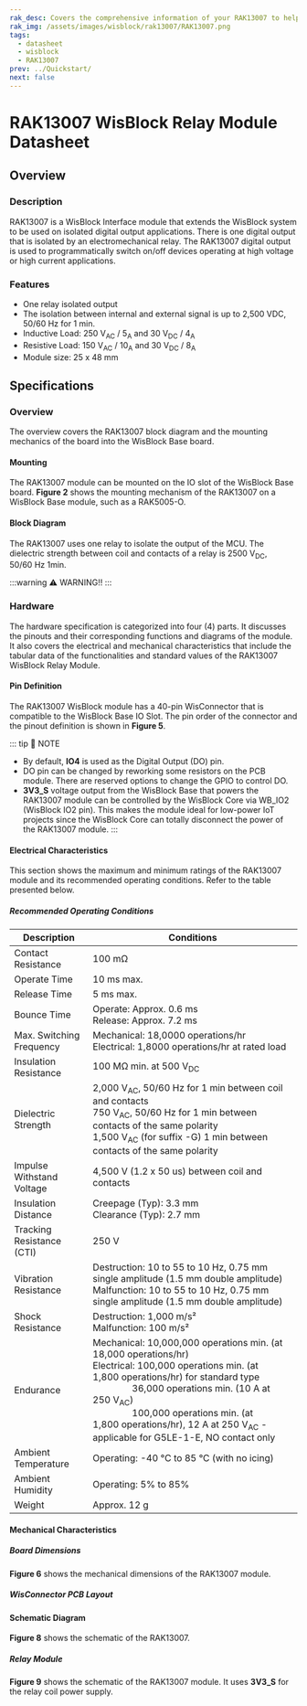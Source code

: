 ```yaml
---
rak_desc: Covers the comprehensive information of your RAK13007 to help you in use it. This information includes technical specifications, characteristics, and requirements, and it also discusses the device components.
rak_img: /assets/images/wisblock/rak13007/RAK13007.png
tags:
  - datasheet
  - wisblock
  - RAK13007
prev: ../Quickstart/
next: false
---
```


# RAK13007 WisBlock Relay Module Datasheet

## Overview

<rk-img
  src="/assets/images/wisblock/rak13007/datasheet/RAK13007.png"
  width="60%"
  caption="RAK13007 WisBlock Relay Module"
/>

### Description

RAK13007 is a WisBlock Interface module that extends the WisBlock system to be used on isolated digital output applications. There is one digital output that is isolated by an electromechanical relay. The RAK13007 digital output is used to programmatically switch on/off devices operating at high voltage or high current applications.

### Features

- One relay isolated output
- The isolation between internal and external signal is up to 2,500&nbsp;VDC, 50/60&nbsp;Hz for 1 min.
- Inductive Load: 250&nbsp;V<sub>AC</sub> / 5<sub>A</sub> and 30&nbsp;V<sub>DC</sub> / 4<sub>A</sub>
- Resistive Load: 150&nbsp;V<sub>AC</sub> / 10<sub>A</sub> and 30&nbsp;V<sub>DC</sub> / 8<sub>A</sub>
- Module size: 25 x 48&nbsp;mm

## Specifications

### Overview

The overview covers the RAK13007 block diagram and the mounting mechanics of the board into the WisBlock Base board.

#### Mounting

The RAK13007 module can be mounted on the IO slot of the WisBlock Base board. **Figure 2** shows the mounting mechanism of the RAK13007 on a WisBlock Base module, such as a RAK5005-O.

<rk-img
  src="/assets/images/wisblock/rak13007/datasheet/mounting-mechanism.png"
  width="60%"
  caption="RAK13007 mounting mechanism on a WisBlock Base module"
/>

#### Block Diagram

<rk-img
  src="/assets/images/wisblock/rak13007/datasheet/block-diagram.png"
  width="80%"
  caption="RAK13007 Block Diagram"
/>

The RAK13007 uses one relay to isolate the output of the MCU. The dielectric strength between coil and contacts of a relay is 2500&nbsp;V<sub>DC</sub>, 50/60&nbsp;Hz 1min.

:::warning ⚠️ WARNING!!
<rk-img
  src="/assets/images/wisblock/rak13007/datasheet/warning.png"
  width="90%"
  caption="Safety Precaution"
/>
:::

### Hardware

The hardware specification is categorized into four (4) parts. It discusses the pinouts and their corresponding functions and diagrams of the module. It also covers the electrical and mechanical characteristics that include the tabular data of the functionalities and standard values of the RAK13007 WisBlock Relay Module.


#### Pin Definition

The RAK13007 WisBlock module has a 40-pin WisConnector that is compatible to the WisBlock Base IO Slot. The pin order of the connector and the pinout definition is shown in **Figure 5**.

<rk-img
  src="/assets/images/wisblock/rak13007/datasheet/rak13007_pinout.svg"
  width="70%"
  caption="RAK13007 Pinout Diagram"
/>

::: tip 📝 NOTE
- By default, **IO4** is used as the Digital Output (DO) pin.
- DO pin can be changed by reworking some resistors on the PCB module. There are reserved options to change the GPIO to control DO.
- **3V3_S** voltage output from the WisBlock Base that powers the RAK13007 module can be controlled by the WisBlock Core via WB_IO2 (WisBlock IO2 pin). This makes the module ideal for low-power IoT projects since the WisBlock Core can totally disconnect the power of the RAK13007 module.
:::

#### Electrical Characteristics

This section shows the maximum and minimum ratings of the RAK13007 module and its recommended operating conditions. Refer to the table presented below.

##### Recommended Operating Conditions

| Description               | Conditions                                                                                                                                                                                                                                                                                                                                                                    |
| ------------------------- | ----------------------------------------------------------------------------------------------------------------------------------------------------------------------------------------------------------------------------------------------------------------------------------------------------------------------------------------------------------------------------- |
| Contact Resistance        | 100&nbsp;mΩ                                                                                                                                                                                                                                                                                                                                                                   |
| Operate Time              | 10&nbsp;ms max.                                                                                                                                                                                                                                                                                                                                                               |
| Release Time              | 5&nbsp;ms max.                                                                                                                                                                                                                                                                                                                                                                |
| Bounce Time               | Operate: Approx. 0.6&nbsp;ms <br> Release: Approx. 7.2&nbsp;ms                                                                                                                                                                                                                                                                                                                |
| Max. Switching Frequency  | Mechanical: 18,0000&nbsp;operations/hr <br> Electrical: 1,8000&nbsp;operations/hr at rated load                                                                                                                                                                                                                                                                               |
| Insulation Resistance     | 100&nbsp;MΩ min. at 500&nbsp;V<sub>DC</sub>                                                                                                                                                                                                                                                                                                                                   |
| Dielectric Strength       | 2,000&nbsp;V<sub>AC</sub>, 50/60&nbsp;Hz for 1&nbsp;min between coil and contacts <br> 750&nbsp;V<sub>AC</sub>, 50/60&nbsp;Hz for 1&nbsp;min between contacts of the same polarity <br> 1,500&nbsp;V<sub>AC</sub> (for suffix -G) 1&nbsp;min between contacts of the same polarity                                                                                                        |
| Impulse Withstand Voltage | 4,500&nbsp;V (1.2 x 50&nbsp;us) between coil and contacts                                                                                                                                                                                                                                                                                                                     |
| Insulation Distance       | Creepage (Typ): 3.3&nbsp;mm <br> Clearance (Typ): 2.7&nbsp;mm                                                                                                                                                                                                                                                                                                                 |
| Tracking Resistance (CTI) | 250&nbsp;V                                                                                                                                                                                                                                                                                                                                                                    |
| Vibration Resistance      | Destruction: 10 to 55 to 10&nbsp;Hz, 0.75&nbsp;mm single amplitude (1.5&nbsp;mm double amplitude) <br> Malfunction: 10 to 55 to 10&nbsp;Hz, 0.75&nbsp;mm single amplitude (1.5&nbsp;mm double amplitude)                                                                                                                                                                      |
| Shock Resistance          | Destruction: 1,000&nbsp;m/s² <br> Malfunction: 100&nbsp;m/s²                                                                                                                                                                                                                                                                                                                |
| Endurance                 | Mechanical: 10,000,000 operations min. (at 18,000&nbsp;operations/hr) <br> Electrical: 100,000 operations min. (at 1,800&nbsp;operations/hr) for standard type <br> &nbsp; &nbsp;  &nbsp; &nbsp; &nbsp; &nbsp;  &nbsp; &nbsp; 36,000 operations min. (10&nbsp;A at 250&nbsp;V<sub>AC</sub>) <br> &nbsp; &nbsp;  &nbsp; &nbsp; &nbsp; &nbsp;  &nbsp; &nbsp; 100,000 operations min. (at 1,800&nbsp;operations/hr), 12&nbsp;A at 250&nbsp;V<sub>AC</sub> - applicable for G5LE-1-E, NO contact only |
| Ambient Temperature       | Operating: -40&nbsp;°C to 85&nbsp;°C (with no icing)                                                                                                                                                                                                                                                                                                                          |
| Ambient Humidity          | Operating: 5% to 85%                                                                                                                                                                                                                                                                                                                                                          |
| Weight                    | Approx. 12&nbsp;g                                                                                                                                                                                                                                                                                                                                                             |


#### Mechanical Characteristics

##### Board Dimensions

**Figure 6** shows the mechanical dimensions of the RAK13007 module.

<rk-img
  src="/assets/images/wisblock/rak13007/datasheet/mechanical-dimensions.png"
  width="75%"
  caption="RAK13007 Mechanical Dimensions"
/>

##### WisConnector PCB Layout

<rk-img
  src="/assets/images/wisblock/rak13007/datasheet/wisconnector-pcb.png"
  width="100%"
  caption="WisConnector PCB Footprint and Recommendations"
/>

#### Schematic Diagram

**Figure 8** shows the schematic of the RAK13007.

<rk-img
  src="/assets/images/wisblock/rak13007/datasheet/rak13007-schematics.png"
  width="100%"
  caption="RAK13007 WisBlock Module Schematics"
/>

##### Relay Module

**Figure 9** shows the schematic of the RAK13007 module. It uses **3V3_S** for the relay coil power supply.

<rk-img
  src="/assets/images/wisblock/rak13007/datasheet/relay-schematic.png"
  width="60%"
  caption="RAK13007 WisBlock Relay Schematic"
/>